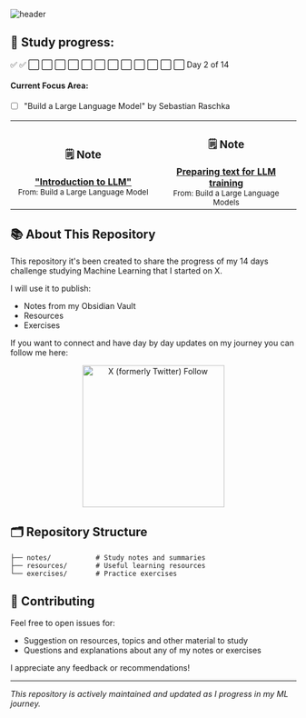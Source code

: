 ![header](assets/all_you_need.png)

## 🎯 Study progress: 

✅ ✅ ⬜ ⬜ ⬜ ⬜ ⬜ ⬜ ⬜ ⬜ ⬜ ⬜ ⬜ ⬜
Day 2 of 14

#### Current Focus Area:

- [ ] "Build a Large Language Model" by Sebastian Raschka

<div align="center">
  <table>
    <tr>
      <td align="center" width="300px">
        <h3>🗒️ Note </h3>
        <a href="notes/">
          <b>"Introduction to LLM"</b>
        </a>
        <br/>
        <sub>From: Build a Large Language Model</sub>
      </td>
      <td align="center" width="300px">
        <h3>🗒️ Note </h3>
        <a href="notes/">
          <b>Preparing text for LLM training</b>
        </a>
        <br/>
        <sub>From: Build a Large Language Models</sub>
      </td>
    </tr>
  </table>
</div>



## 📚 About This Repository

This repository it's been created to share the progress of my 14 days challenge studying Machine Learning that I started on X. 

I will use it to publish: 

- Notes from my Obsidian Vault
- Resources 
- Exercises 

If you want to connect and have day by day updates on my journey you can follow me here: 

<div align="center">
  <img alt="X (formerly Twitter) Follow" src="https://img.shields.io/twitter/follow/TicodeVinci" width=250>
</div>


## 🗂️ Repository Structure

```
├── notes/           # Study notes and summaries
├── resources/       # Useful learning resources
└── exercises/       # Practice exercises
```

## 🤝 Contributing

Feel free to open issues for: 

- Suggestion on resources, topics and other material to study
- Questions and explanations about any of my notes or exercises

I appreciate any feedback or recommendations!

---
*This repository is actively maintained and updated as I progress in my ML journey.*

